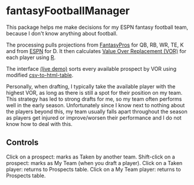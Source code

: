 fantasyFootballManager
======================

This package helps me make decisions for my ESPN fantasy football team, because I don't know anything about football.

The processing pulls projections from [FantasyPros](https://www.fantasypros.com/) for QB, RB, WR, TE, K and from [ESPN](http://games.espn.com/ffl/tools/projections?leagueId=0&slotCategoryId=16) for D. It then calculates [Value Over Replacement (VOR)](http://fantasyfootballanalytics.net/2013/04/win-your-snake-draft-calculating-value.html) for each player using [R](https://www.r-project.org/).

The interface [(live demo)](http://stephenrparsons.github.io/fantasyFootballManager/) sorts every available prospect by VOR using modified [csv-to-html-table](https://github.com/derekeder/csv-to-html-table).

Personally, when drafting, I typically take the available player with the highest VOR, as long as there is still a spot for their position on my team. This strategy has led to strong drafts for me, so my team often performs well in the early season. Unfortunately since I know next to nothing about the players beyond this, my team usually falls apart throughout the season as players get injured or improve/worsen their performance and I do not know how to deal with this.

Controls
--------

Click on a prospect: marks as Taken by another team.
Shift-click on a prospect: marks as My Team (when you draft a player).
Click on a Taken player: returns to Prospects table.
Click on a My Team player: returns to Prospects table.